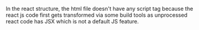In the react structure, the html file doesn't have any script tag because the react js code first gets transformed via some build tools as unprocessed react code has JSX which is not a default JS feature.